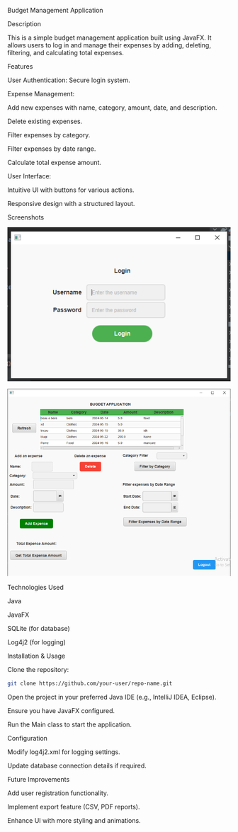 Budget Management Application

Description

This is a simple budget management application built using JavaFX. It allows users to log in and manage their expenses by adding, deleting, filtering, and calculating total expenses.

Features

User Authentication: Secure login system.

Expense Management:

Add new expenses with name, category, amount, date, and description.

Delete existing expenses.

Filter expenses by category.

Filter expenses by date range.

Calculate total expense amount.

User Interface:

Intuitive UI with buttons for various actions.

Responsive design with a structured layout.

Screenshots

![Login Window](images/loginview.png)


![Main Window](images/mainview.png)



Technologies Used

Java

JavaFX

SQLite (for database)

Log4j2 (for logging)

Installation & Usage

Clone the repository:
```bash
git clone https://github.com/your-user/repo-name.git
```

Open the project in your preferred Java IDE (e.g., IntelliJ IDEA, Eclipse).

Ensure you have JavaFX configured.

Run the Main class to start the application.

Configuration

Modify log4j2.xml for logging settings.

Update database connection details if required.

Future Improvements

Add user registration functionality.

Implement export feature (CSV, PDF reports).

Enhance UI with more styling and animations.
